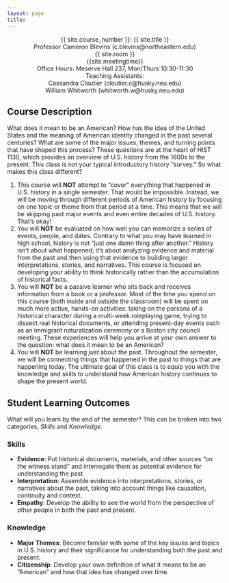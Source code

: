 ```yaml
---
layout: page
title:
---
```


<div style="text-align: center">
<p>
{{ site.course_number }}: {{ site.title }}<br>
Professor Cameron Blevins (c.blevins@northeastern.edu)<br>
{{ site.room }}<br>
{{site.meetingtime}}<br>
Office Hours: Meserve Hall 237, Mon/Thurs 10:30-11:30<br>
Teaching Assistants:<br>
Cassandra Cloutier (cloutier.c@husky.neu.edu)<br>
William Whitworth (whitworth.w@husky.neu.edu)
</p>
</div>

## Course Description

What does it mean to be an American? How has the idea of the United States and the meaning of American identity changed in the past several centuries? What are some of the major issues, themes, and turning points that have shaped this process? These questions are at the heart of HIST 1130, which provides an overview of U.S. history from the 1600s to the present. This class is not your typical introductory history “survey.” So what makes this class different?

1. This course will **NOT** attempt to “cover" everything that happened in U.S. history in a single semester. That would be impossible. Instead, we will be moving through different periods of American history by focusing on one topic or theme from that period at a time. This means that we will be skipping past major events and even entire decades of U.S. history. That’s okay! 
2. You will **NOT** be evaluated on how well you can memorize a series of events, people, and dates. Contrary to what you may have learned in high school, history is not “just one damn thing after another.” History isn’t about what happened; it’s about analyzing evidence and material from the past and then using that evidence to building larger interpretations, stories, and narratives. This course is focused on developing your ability to think historically rather than the accumulation of historical facts.
3. You will **NOT** be a passive learner who sits back and receives information from a book or a professor. Most of the time you spend on this course (both inside and outside the classroom) will be spent on much more active, hands-on activities: taking on the persona of a historical character during a multi-week roleplaying game, trying to dissect real historical documents, or attending present-day events such as an immigrant naturalization ceremony or a Boston city council meeting. These experiences will help you arrive at your own answer to the question: what does it mean to be an American?
4. You will **NOT** be learning *just* about the past. Throughout the semester, we will be connecting things that happened in the past to things that are happening today. The ultimate goal of this class is to equip you with the knowledge and skills to understand how American history continues to shape the present world. 

## Student Learning Outcomes

What will you learn by the end of the semester? This can be broken into two categories, *Skills* and *Knowledge*.

### Skills

- **Evidence**: Put historical documents, materials, and other sources “on the witness stand” and interrogate them as potential evidence for understanding the past.
- **Interpretation**: Assemble evidence into interpretations, stories, or narratives about the past, taking into account things like causation, continuity and context.
- **Empathy**: Develop the ability to see the world from the perspective of other people in both the past and present.

### Knowledge

- **Major Themes**: Become familiar with some of the key issues and topics in U.S. history and their significance for understanding both the past and present.
- **Citizenship**: Develop your own definition of what it means to be an “American” and how that idea has changed over time.